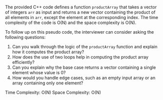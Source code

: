 The provided C++ code defines a function `productArray` that takes a vector of integers `arr` as input and returns a new vector containing the product of all elements in `arr`, except the element at the corresponding index. The time complexity of the code is O(N) and the space complexity is O(N).

To follow up on this pseudo code, the interviewer can consider asking the following questions:
1. Can you walk through the logic of the `productArray` function and explain how it computes the product array?
2. How does the use of two loops help in computing the product array efficiently?
3. Can you explain why the base case returns a vector containing a single element whose value is 0?
4. How would you handle edge cases, such as an empty input array or an array containing only one element?

Time Complexity: O(N)
Space Complexity: O(N)